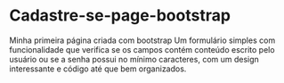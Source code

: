 # Cadastre-se-page-bootstrap
Minha primeira página criada com bootstrap
Um formulário simples com funcionalidade que verifica se os campos contém conteúdo escrito pelo usuário ou se a senha possui no mínimo  caracteres, com um design interessante e código até que bem organizados.
